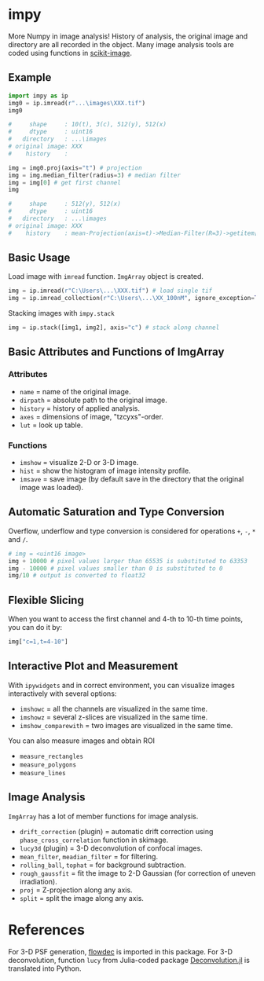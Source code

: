 # impy

More Numpy in image analysis! History of analysis, the original image and directory are all recorded in the object. Many image analysis tools are coded using functions in [scikit-image](https://github.com/scikit-image/scikit-image).

## Example

```python
import impy as ip
img0 = ip.imread(r"...\images\XXX.tif")
img0

#     shape     : 10(t), 3(c), 512(y), 512(x)
#     dtype     : uint16
#   directory   : ...\images
# original image: XXX
#    history    : 
```

```python
img = img0.proj(axis="t") # projection
img = img.median_filter(radius=3) # median filter
img = img[0] # get first channel
img 

#     shape     : 512(y), 512(x)
#     dtype     : uint16
#   directory   : ...\images
# original image: XXX
#    history    : mean-Projection(axis=t)->Median-Filter(R=3)->getitem[0]
```

## Basic Usage

Load image with `imread` function. `ImgArray` object is created.
```python
img = ip.imread(r"C:\Users\...\XXX.tif") # load single tif
img = ip.imread_collection(r"C:\Users\...\XX_100nM", ignore_exception=True) # load tifs recursively from a directory
```

Stacking images with `impy.stack`

```python
img = ip.stack([img1, img2], axis="c") # stack along channel
```

## Basic Attributes and Functions of ImgArray

### Attributes

- `name` = name of the original image.
- `dirpath` = absolute path to the original image.
- `history` = history of applied analysis.
- `axes` = dimensions of image, "tzcyxs"-order.
- `lut` = look up table.

### Functions

- `imshow` = visualize 2-D or 3-D image.
- `hist` = show the histogram of image intensity profile.
- `imsave` = save image (by default save in the directory that the original image was loaded).

## Automatic Saturation and Type Conversion

Overflow, underflow and type conversion is considered for operations `+`, `-`, `*` and `/`.
```python
# img = <uint16 image>
img + 10000 # pixel values larger than 65535 is substituted to 63353
img - 10000 # pixel values smaller than 0 is substituted to 0
img/10 # output is converted to float32
```

## Flexible Slicing

When you want to access the first channel and 4-th to 10-th time points, you can do it by:

```python
img["c=1,t=4-10"]
```

## Interactive Plot and Measurement

With `ipywidgets` and in correct environment, you can visualize images interactively with several options:

- `imshowc` = all the channels are visualized in the same time.
- `imshowz` = several z-slices are visualized in the same time.
- `imshow_comparewith` = two images are visualized in the same time.

You can also measure images and obtain ROI

- `measure_rectangles`
- `measure_polygons`
- `measure_lines`

## Image Analysis

`ImgArray` has a lot of member functions for image analysis.

- `drift_correction` (plugin) = automatic drift correction using `phase_cross_correlation` function in skimage.
- `lucy3d` (plugin) = 3-D deconvolution of confocal images.
- `mean_filter`, `meadian_filter` = for filtering.
- `rolling_ball`, `tophat` = for background subtraction.
- `rough_gaussfit` = fit the image to 2-D Gaussian (for correction of uneven irradiation).
- `proj` = Z-projection along any axis.
- `split` = split the image along any axis.

# References
For 3-D PSF generation, [flowdec](https://github.com/hammerlab/flowdec) is imported in this package. For 3-D deconvolution, function `lucy` from Julia-coded package [Deconvolution.jl](https://github.com/JuliaDSP/Deconvolution.jl) is translated into Python.
